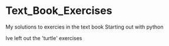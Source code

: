 # Text_Book_Exercises

My solutions to exercies in the text book
Starting out with python

Ive left out the 'turtle' exercises
